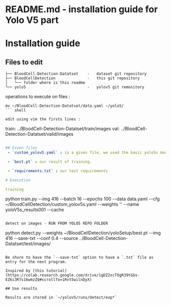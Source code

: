 # README.md - installation guide for Yolo V5 part

# Installation guide

## Files to edit

```
├── BloodCell-Detection-Datatset    -   dataset git repository
├── BloodCellDetection              -   this git repository
│   └── folder where is this readme
└── yolo5                           -   yolov5 git remository
```

operations to execute on files : 


```
mv ~/BloodCell-Detection-Datatset/data.yaml ~/yolo5/
``` shell

edit using vim the firsts lines : 

```
train: ../BloodCell-Detection-Datatset/train/images
val: ../BloodCell-Detection-Datatset/valid/images
```.yaml

## Given files
 - `custom_yolov5.yaml` : is a given file, we used the basic yolo5s model and added data information for classes.

 - `best.pt` : our result of training. 

 - `requirements.txt` : our test requirements

# Execution

training
```
python train.py --img 416 --batch 16 --epochs 100 --data data.yaml --cfg ~/BloodCellDetection/custom_yolov5s.yaml --weights '' --name yoloV5s_results001 --cache
```shell

detect on images - RUN FROM YOLO5 REPO FOLDER
```
python detect.py --weights ~/BloodCellDetection/yoloSetup/best.pt --img 416 --save-txt --conf 0.4 --source ../BloodCell-Detection-Datatset/test/images/
```shell

Be shure to have the `--save-txt` option to have a `.txt` file as entry for the next program.

Inspired by [this tutorial](https://colab.research.google.com/drive/1gDZ2xcTOgR39tGGs-EZ6i3RTs16wmzZQ#scrollTo=1Rvt5wilnDyX)

## Use results

Results are stored in `~/yolov5/runs/detect/exp*`
